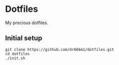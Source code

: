 # Dotfiles
My precious dotfiles.

## Initial setup
```
git clone https://github.com/dr666m1/dotfiles.git
cd dotfiles
./init.sh
```
